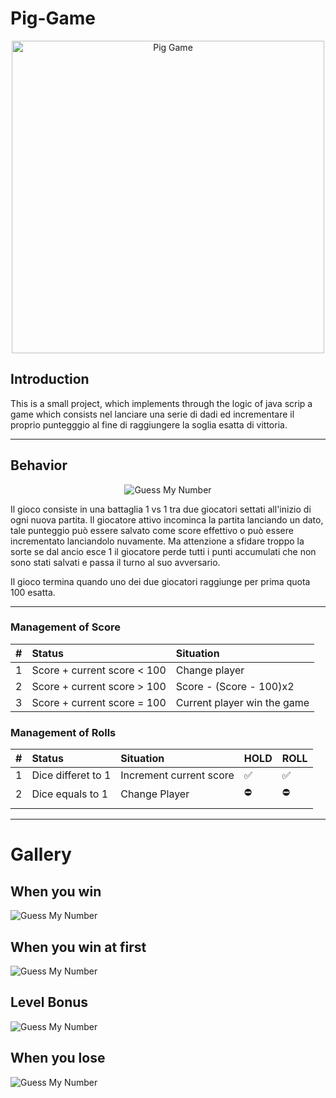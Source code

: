 # Pig-Game
<p align= "center"><img src = "https://i.imgur.com/2l01PKT.jpg" alt="Pig Game" height = "500px" width = "500px"></p>

## Introduction

This is a small project, which implements through the logic of java scrip a game which consists nel lanciare una serie di dadi ed incrementare il proprio puntegggio al fine di raggiungere la soglia esatta di vittoria.

---

## Behavior

<p align= "center"><img src ="https://i.ibb.co/48mndj7/start.png" alt="Guess My Number" ></p>

Il gioco consiste in una battaglia 1 vs 1 tra due giocatori settati all'inizio di ogni nuova partita. Il giocatore attivo incominca la partita lanciando un dato, tale punteggio può essere salvato come score effettivo o può essere incrementato lanciandolo nuvamente. Ma attenzione a sfidare troppo la sorte se dal ancio esce 1 il giocatore perde tutti i punti accumulati che non sono stati salvati e passa il turno al suo avversario.


Il gioco termina quando uno dei due giocatori raggiunge per prima quota 100 esatta.

---

### Management of Score

|#   | Status                      | Situation                       |
|:-- | :-------------------------- | :------------------------------ |
| 1  | Score + current score < 100 | Change player                   |
| 2  | Score + current score > 100 | Score - (Score - 100)x2         |
| 3  | Score + current score = 100 | Current player win the game     |


### Management of Rolls

|#   | Status                      | Situation                       | HOLD | ROLL |
|:-- | :-------------------------- | :------------------------------ | :--- | :--- |
| 1  | Dice differet to 1          | Increment current score         |  ✅  |  ✅  |
| 2  | Dice equals to 1            | Change Player                   |  ⛔️  |  ⛔️  |
             |

---

# Gallery

## When you win

<img src="https://i.ibb.co/cLn93mk/win1.png" alt="Guess My Number" >

## When you win at first

<img src="https://i.ibb.co/PD9SJyq/win.png" alt="Guess My Number" >

## Level Bonus

<img src="https://i.ibb.co/kxq15Ms/bonus.png" alt="Guess My Number" >

## When you lose

<img src="https://i.ibb.co/LN6fw7C/lost.png" alt="Guess My Number" >





